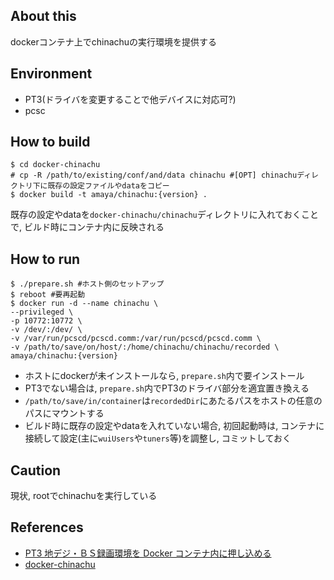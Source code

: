 ## About this

dockerコンテナ上でchinachuの実行環境を提供する


## Environment

* PT3(ドライバを変更することで他デバイスに対応可?)
* pcsc


## How to build

``` shell
$ cd docker-chinachu
# cp -R /path/to/existing/conf/and/data chinachu #[OPT] chinachuディレクトリ下に既存の設定ファイルやdataをコピー
$ docker build -t amaya/chinachu:{version} .
```

既存の設定やdataを`docker-chinachu/chinachu`ディレクトリに入れておくことで, ビルド時にコンテナ内に反映される


## How to run

``` shell
$ ./prepare.sh #ホスト側のセットアップ
$ reboot #要再起動
$ docker run -d --name chinachu \
--privileged \
-p 10772:10772 \
-v /dev/:/dev/ \
-v /var/run/pcscd/pcscd.comm:/var/run/pcscd/pcscd.comm \
-v /path/to/save/on/host/:/home/chinachu/chinachu/recorded \
amaya/chinachu:{version}
```

* ホストにdockerが未インストールなら, `prepare.sh`内で要インストール
* PT3でない場合は, `prepare.sh`内でPT3のドライバ部分を適宜置き換える
* `/path/to/save/in/container`は`recordedDir`にあたるパスをホストの任意のパスにマウントする
* ビルド時に既存の設定やdataを入れていない場合, 初回起動時は, コンテナに接続して設定(主に`wuiUsers`や`tuners`等)を調整し, コミットしておく


## Caution

現状, rootでchinachuを実行している


## References

* [PT3 地デジ・ＢＳ録画環境を Docker コンテナ内に押し込める](http://qiita.com/knaka/items/829979912b7bbb529bdc)
* [docker-chinachu](https://github.com/ACUVE/docker-chinachu)

